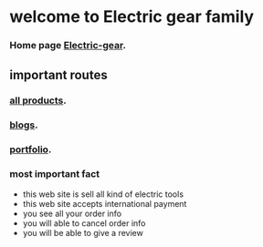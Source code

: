 # welcome to Electric gear family

### Home page [Electric-gear](https://electric-gear.netlify.app/).

## important routes

### [all products](https://electric-gear.netlify.app/products).

### [blogs](https://electric-gear.netlify.app/blogs).

### [portfolio](https://electric-gear.netlify.app/portfolio).

### most important fact

- this web site is sell all kind of electric tools
- this web site accepts international payment
- you see all your order info
- you will able to cancel order info
- you will be able to give a review
